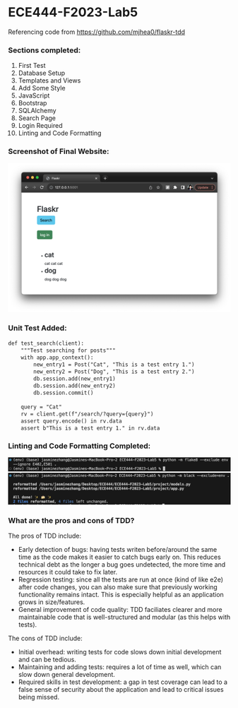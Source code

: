 # ECE444-F2023-Lab5

Referencing code from https://github.com/mjhea0/flaskr-tdd

### Sections completed:
1. First Test
2. Database Setup
3. Templates and Views
4. Add Some Style
5. JavaScript
6. Bootstrap
7. SQLAlchemy
8. Search Page
9. Login Required
10. Linting and Code Formatting

### Screenshot of Final Website:
![website](images/website.png)

### Unit Test Added:
```
def test_search(client):
    """Test searching for posts"""
    with app.app_context():
        new_entry1 = Post("Cat", "This is a test entry 1.")
        new_entry2 = Post("Dog", "This is a test entry 2.")
        db.session.add(new_entry1)
        db.session.add(new_entry2)
        db.session.commit()

    query = "Cat"
    rv = client.get(f"/search/?query={query}")
    assert query.encode() in rv.data
    assert b"This is a test entry 1." in rv.data
```

### Linting and Code Formatting Completed:
![reformat 1](images/reformat1.png)
![reformat 2](images/reformat2.png)

### What are the pros and cons of TDD?
The pros of TDD include:
- Early detection of bugs: having tests writen before/around the same time as the code makes it easier to catch bugs early on. This reduces technical debt as the longer a bug goes undetected, the more time and resources it could take to fix later.
- Regression testing: since all the tests are run at once (kind of like e2e) after code changes, you can also make sure that previously working functionality remains intact. This is especially helpful as an application grows in size/features.
- General improvement of code quality: TDD faciliates clearer and more maintainable code that is well-structured and modular (as this helps with tests).

The cons of TDD include:
- Initial overhead: writing tests for code slows down initial development and can be tedious.
- Maintaining and adding tests: requires a lot of time as well, which can slow down general development.
- Required skills in test development: a gap in test coverage can lead to a false sense of security about the application and lead to critical issues being missed.